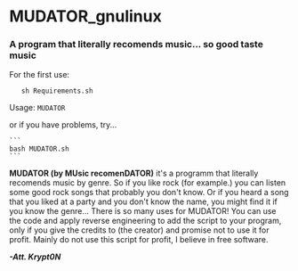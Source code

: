 # MUDATOR_gnulinux
### A program that literally recomends music... so good taste music

 For the first use:
 ```
    sh Requirements.sh
 ```
Usage:
    ```
    MUDATOR 
    ```
    
   or if you have problems, try...
    
    ```
    bash MUDATOR.sh
    ```
    
**MUDATOR (by MUsic recomenDATOR)** it's a programm that literally recomends music by genre. So if you like rock (for example.) you can listen some good rock songs that probably you don't know. Or if you heard a song that you liked at a party and you don't know the name, you might find it if you know the genre... There is so many uses for MUDATOR!
You can use the code and apply reverse engineering to add the script to your program, only if you give the credits to <Krypt0N> (the creator) and promise not to use it for profit. Mainly do not use this script for profit, I believe in free software.
  
 ***-Att. Krypt0N*** 

